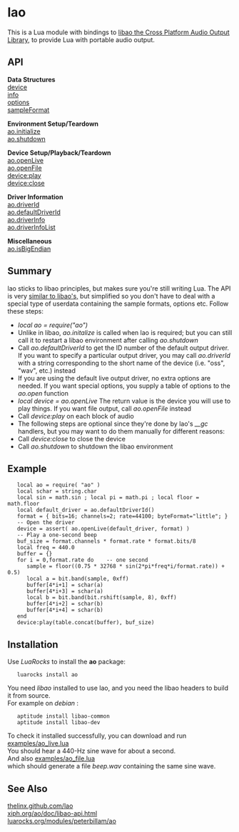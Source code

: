 # lao

This is a Lua module with bindings to
[libao the Cross Platform Audio Output Library](https://xiph.org/ao/doc/libao-api.html),
to provide Lua with portable audio output.

## API

**Data Structures**   
[device](http://thelinx.github.io/lao/device.html)   
[info](http://thelinx.github.io/lao/info.html)   
[options](http://thelinx.github.io/lao/option.html)   
[sampleFormat](http://thelinx.github.io/lao/sample_format.html)   
   
**Environment Setup/Teardown**   
[ao.initialize](http://thelinx.github.io/lao/ao_initialize.html)   
[ao.shutdown](http://thelinx.github.io/lao/ao_shutdown.html)   
   
**Device Setup/Playback/Teardown**   
[ao.openLive](http://thelinx.github.io/lao/ao_open_live.html)   
[ao.openFile](http://thelinx.github.io/lao/ao_open_file.html)   
[device:play](http://thelinx.github.io/lao/device_play.html)   
[device:close](http://thelinx.github.io/lao/device_close.html)   
   
**Driver Information**   
[ao.driverId](http://thelinx.github.io/lao/ao_driver_id.html)   
[ao.defaultDriverId](http://thelinx.github.io/lao/ao_default_driver_id.html)   
[ao.driverInfo](http://thelinx.github.io/lao/ao_driver_info.html)   
[ao.driverInfoList](http://thelinx.github.io/lao/ao_driver_info_list.html)   
   
**Miscellaneous**   
[ao.isBigEndian](http://thelinx.github.io/lao/ao_is_big_endian.html)

## Summary

lao sticks to libao principles, but makes sure you're
still writing Lua. The API is very
[similar to libao's,](https://xiph.org/ao/doc/libao-api.html)
but simplified so you don't have to deal with a special type
of userdata containing the sample formats, options etc.
Follow these steps:

*   *local ao = require("ao")*
*   Unlike in libao, *ao.initalize* is called when lao is required; but you can still call it to restart a libao environment after calling *ao.shutdown*
*   Call *ao.defaultDriverId* to get the ID number of the default output driver. If you want to specify a particular output driver, you may call *ao.driverId* with a string corresponding to the short name of the device (i.e. "oss", "wav", etc.) instead
*   If you are using the default live output driver, no extra options are needed. If you want special options, you supply a table of options to the *ao.open* function
*   *local device = ao.openLive*   The return value is the device you will use to play things. If you want file output, call *ao.openFile* instead
*   Call *device:play* on each block of audio
*   The following steps are optional since they're done by lao's *__gc* handlers, but you may want to do them manually for different reasons:
*   Call *device:close* to close the device
*   Call *ao.shutdown* to shutdown the libao environment

## Example

       local ao = require( "ao" )
       local schar = string.char
       local sin = math.sin ; local pi = math.pi ; local floor = math.floor
       local default_driver = ao.defaultDriverId()
       format = { bits=16; channels=2; rate=44100; byteFormat="little"; }
       -- Open the driver
       device = assert( ao.openLive(default_driver, format) )
       -- Play a one-second beep
       buf_size = format.channels * format.rate * format.bits/8
       local freq = 440.0
       buffer = {}
       for i = 0,format.rate do    -- one second
          sample = floor((0.75 * 32768 * sin(2*pi*freq*i/format.rate)) + 0.5)
          local a = bit.band(sample, 0xff)
          buffer[4*i+1] = schar(a)
          buffer[4*i+3] = schar(a)
          local b = bit.band(bit.rshift(sample, 8), 0xff)
          buffer[4*i+2] = schar(b)
          buffer[4*i+4] = schar(b)
       end
       device:play(table.concat(buffer), buf_size)

## Installation

Use *LuaRocks* to install the **ao** package:

       luarocks install ao

You need *libao* installed to use lao,
and you need the libao headers to build it from source.   
For example on *debian* :

       aptitude install libao-common
       aptitude install libao-dev

To check it installed successfully, you can download and run
[examples/ao\_live.lua](https://github.com/TheLinx/lao/blob/master/examples/ao_live.lua)   
You should hear a 440-Hz sine wave for about a second.   
And also
[examples/ao\_file.lua](https://github.com/TheLinx/lao/blob/master/examples/ao_file.lua)   
which should generate a file *beep.wav* containing the same sine wave.


## See Also

[thelinx.github.com/lao](http://thelinx.github.com/lao)   
[xiph.org/ao/doc/libao-api.html](https://xiph.org/ao/doc/libao-api.html)   
[luarocks.org/modules/peterbillam/ao](http://luarocks.org/modules/peterbillam/ao)
